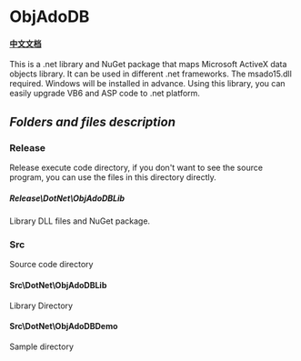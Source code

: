 # ObjAdoDB
#### [中文文档](https://github.com/PhongSeow/ObjAdoDB/blob/main/README.CN.md)
This is a .net library and NuGet package that maps Microsoft ActiveX data objects library. It can be used in different .net frameworks.
The msado15.dll required. Windows will be installed in advance.
Using this library, you can easily upgrade VB6 and ASP code to .net platform.

## ***Folders and files description***

### Release

Release execute code directory, if you don't want to see the source program, you can use the files in this directory directly.

##### Release\DotNet\ObjAdoDBLib
Library DLL files and NuGet package.

### Src

Source code directory

#### Src\DotNet\ObjAdoDBLib

Library Directory

#### Src\DotNet\ObjAdoDBDemo

Sample directory
